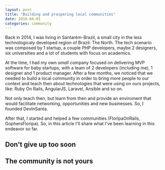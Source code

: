 ```yaml
---
layout: post
title: "Building and prospering local communities"
date: 2016-04-01
categories: community
---
```


Back in 2014, I was living in Santarém-Brazil, a small city in the less
technologicaly developed region of Brazil: The North. The tech scenario was
composed by 1 startup, a couple PHP developers, maybe 2 designers, six
universities and a lot of students with focus on academics.

At the time, I had my own _small_ company focused on delivering MVP software for baby
startups, with a team of 2 developers (including me), 1 designer and 1 product manager.
After a few months, we noticed that we needed to build a local community in
order to bring more people to our context and teach then about technologies that
were using on ours projects, like: Ruby On Rails, AngularJS, Laravel, Ansible and so on.

Not only teach then, but learn from then and provide an enviroment that would
facilitate networking, opportunities and new businesses. So, I founded
DevInSanta.

After that, I started and helped a few communities (FloripaOnRails,
GophersFloripa). So, in this article I'll share what I've been learning in this
endeavor so far.

## Don't give up too soon

## The community is not yours



